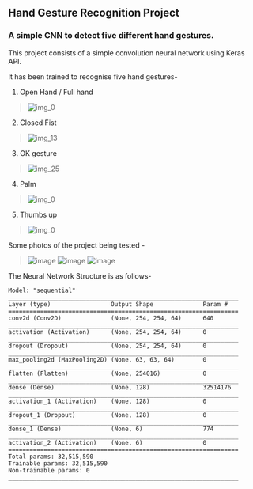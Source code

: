## Hand Gesture Recognition Project
### A simple CNN to detect five different hand gestures.

This project consists of a simple convolution neural network using Keras API.

It has been trained to recognise five hand gestures-
1. Open Hand / Full hand 
>![img_0](https://user-images.githubusercontent.com/64610850/120102929-e9509a80-c16a-11eb-8441-823ea9de03ad.jpg)
2. Closed Fist  
>![img_13](https://user-images.githubusercontent.com/64610850/120102946-fa011080-c16a-11eb-97d3-45740e181037.jpg)
3. OK gesture 
>![img_25](https://user-images.githubusercontent.com/64610850/120102950-fec5c480-c16a-11eb-8530-f84550a8b6ca.jpg)
4. Palm 
>![img_0](https://user-images.githubusercontent.com/64610850/120102962-09805980-c16b-11eb-9f5d-541a266062a2.jpg)
5. Thumbs up 
>![img_0](https://user-images.githubusercontent.com/64610850/120102993-2157dd80-c16b-11eb-9ffa-5bd71b801b6c.jpg)


Some photos of the project being tested - 

>![image](https://user-images.githubusercontent.com/64610850/120103120-b5c24000-c16b-11eb-9a14-ee686d9735c8.png)
>![image](https://user-images.githubusercontent.com/64610850/120103136-c5da1f80-c16b-11eb-9f74-6efbe37a7dd8.png)
>![image](https://user-images.githubusercontent.com/64610850/120103145-d68a9580-c16b-11eb-9735-c70687278df2.png)


The Neural Network Structure is as follows-
```
Model: "sequential"
_________________________________________________________________
Layer (type)                 Output Shape              Param #   
=================================================================
conv2d (Conv2D)              (None, 254, 254, 64)      640       
_________________________________________________________________
activation (Activation)      (None, 254, 254, 64)      0         
_________________________________________________________________
dropout (Dropout)            (None, 254, 254, 64)      0         
_________________________________________________________________
max_pooling2d (MaxPooling2D) (None, 63, 63, 64)        0         
_________________________________________________________________
flatten (Flatten)            (None, 254016)            0         
_________________________________________________________________
dense (Dense)                (None, 128)               32514176  
_________________________________________________________________
activation_1 (Activation)    (None, 128)               0         
_________________________________________________________________
dropout_1 (Dropout)          (None, 128)               0         
_________________________________________________________________
dense_1 (Dense)              (None, 6)                 774       
_________________________________________________________________
activation_2 (Activation)    (None, 6)                 0         
=================================================================
Total params: 32,515,590
Trainable params: 32,515,590
Non-trainable params: 0
_________________________________________________________________
```


